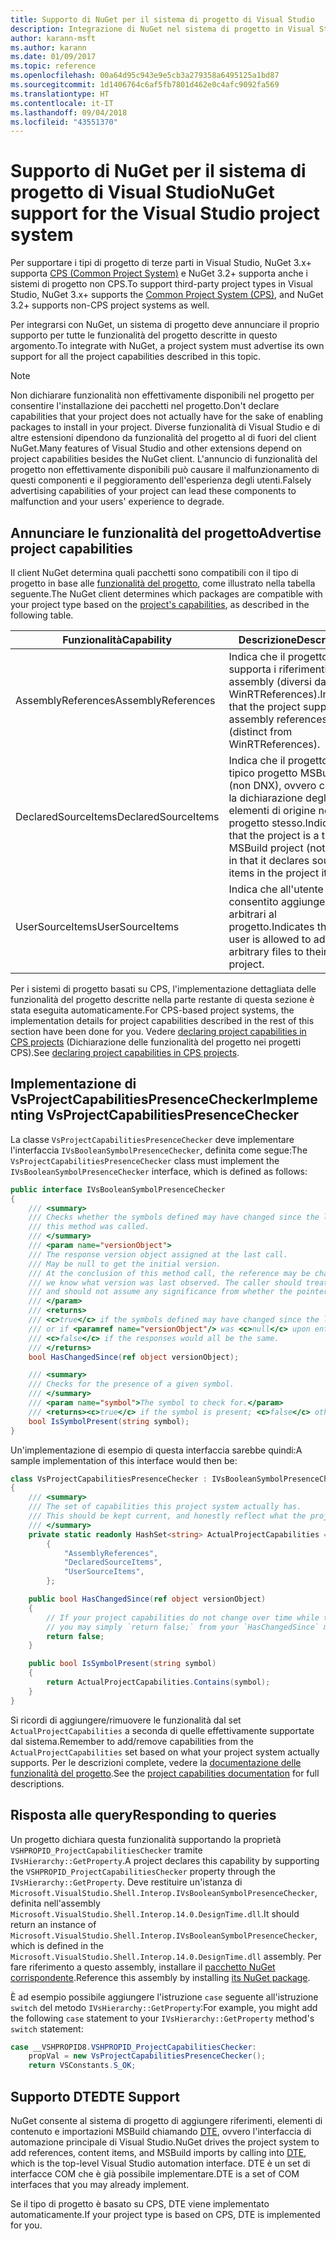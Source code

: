 ```yaml
---
title: Supporto di NuGet per il sistema di progetto di Visual Studio
description: Integrazione di NuGet nel sistema di progetto in Visual Studio per i tipi di progetto di terze parti.
author: karann-msft
ms.author: karann
ms.date: 01/09/2017
ms.topic: reference
ms.openlocfilehash: 00a64d95c943e9e5cb3a279358a6495125a1bd87
ms.sourcegitcommit: 1d1406764c6af5fb7801d462e0c4afc9092fa569
ms.translationtype: HT
ms.contentlocale: it-IT
ms.lasthandoff: 09/04/2018
ms.locfileid: "43551370"
---
```

# <a name="nuget-support-for-the-visual-studio-project-system"></a><span data-ttu-id="8bd0b-103">Supporto di NuGet per il sistema di progetto di Visual Studio</span><span class="sxs-lookup"><span data-stu-id="8bd0b-103">NuGet support for the Visual Studio project system</span></span>

<span data-ttu-id="8bd0b-104">Per supportare i tipi di progetto di terze parti in Visual Studio, NuGet 3.x+ supporta [CPS (Common Project System)](https://github.com/Microsoft/VSProjectSystem/blob/master/doc/overview/intro.md) e NuGet 3.2+ supporta anche i sistemi di progetto non CPS.</span><span class="sxs-lookup"><span data-stu-id="8bd0b-104">To support third-party project types in Visual Studio, NuGet 3.x+ supports the [Common Project System (CPS)](https://github.com/Microsoft/VSProjectSystem/blob/master/doc/overview/intro.md), and NuGet 3.2+ supports non-CPS project systems as well.</span></span>

<span data-ttu-id="8bd0b-105">Per integrarsi con NuGet, un sistema di progetto deve annunciare il proprio supporto per tutte le funzionalità del progetto descritte in questo argomento.</span><span class="sxs-lookup"><span data-stu-id="8bd0b-105">To integrate with NuGet, a project system must advertise its own support for all the project capabilities described in this topic.</span></span>

> [!Note]
> <span data-ttu-id="8bd0b-106">Non dichiarare funzionalità non effettivamente disponibili nel progetto per consentire l'installazione dei pacchetti nel progetto.</span><span class="sxs-lookup"><span data-stu-id="8bd0b-106">Don't declare capabilities that your project does not actually have for the sake of enabling packages to install in your project.</span></span> <span data-ttu-id="8bd0b-107">Diverse funzionalità di Visual Studio e di altre estensioni dipendono da funzionalità del progetto al di fuori del client NuGet.</span><span class="sxs-lookup"><span data-stu-id="8bd0b-107">Many features of Visual Studio and other extensions depend on project capabilities besides the NuGet client.</span></span> <span data-ttu-id="8bd0b-108">L'annuncio di funzionalità del progetto non effettivamente disponibili può causare il malfunzionamento di questi componenti e il peggioramento dell'esperienza degli utenti.</span><span class="sxs-lookup"><span data-stu-id="8bd0b-108">Falsely advertising capabilities of your project can lead these components to malfunction and your users' experience to degrade.</span></span>

## <a name="advertise-project-capabilities"></a><span data-ttu-id="8bd0b-109">Annunciare le funzionalità del progetto</span><span class="sxs-lookup"><span data-stu-id="8bd0b-109">Advertise project capabilities</span></span>

<span data-ttu-id="8bd0b-110">Il client NuGet determina quali pacchetti sono compatibili con il tipo di progetto in base alle [funzionalità del progetto](https://github.com/Microsoft/VSProjectSystem/blob/master/doc/overview/about_project_capabilities.md), come illustrato nella tabella seguente.</span><span class="sxs-lookup"><span data-stu-id="8bd0b-110">The NuGet client determines which packages are compatible with your project type based on the [project's capabilities](https://github.com/Microsoft/VSProjectSystem/blob/master/doc/overview/about_project_capabilities.md), as described in the following table.</span></span>

| <span data-ttu-id="8bd0b-111">Funzionalità</span><span class="sxs-lookup"><span data-stu-id="8bd0b-111">Capability</span></span> | <span data-ttu-id="8bd0b-112">Descrizione</span><span class="sxs-lookup"><span data-stu-id="8bd0b-112">Description</span></span> |
| --- | --- |
| <span data-ttu-id="8bd0b-113">AssemblyReferences</span><span class="sxs-lookup"><span data-stu-id="8bd0b-113">AssemblyReferences</span></span> | <span data-ttu-id="8bd0b-114">Indica che il progetto supporta i riferimenti ad assembly (diversi da WinRTReferences).</span><span class="sxs-lookup"><span data-stu-id="8bd0b-114">Indicates that the project supports assembly references (distinct from WinRTReferences).</span></span> |
| <span data-ttu-id="8bd0b-115">DeclaredSourceItems</span><span class="sxs-lookup"><span data-stu-id="8bd0b-115">DeclaredSourceItems</span></span> | <span data-ttu-id="8bd0b-116">Indica che il progetto è un tipico progetto MSBuild (non DNX), ovvero contiene la dichiarazione degli elementi di origine nel progetto stesso.</span><span class="sxs-lookup"><span data-stu-id="8bd0b-116">Indicates that the project is a typical MSBuild project (not DNX) in that it declares source items in the project itself.</span></span> |
| <span data-ttu-id="8bd0b-117">UserSourceItems</span><span class="sxs-lookup"><span data-stu-id="8bd0b-117">UserSourceItems</span></span>|<span data-ttu-id="8bd0b-118">Indica che all'utente è consentito aggiungere file arbitrari al progetto.</span><span class="sxs-lookup"><span data-stu-id="8bd0b-118">Indicates that the user is allowed to add arbitrary files to their project.</span></span> |

<span data-ttu-id="8bd0b-119">Per i sistemi di progetto basati su CPS, l'implementazione dettagliata delle funzionalità del progetto descritte nella parte restante di questa sezione è stata eseguita automaticamente.</span><span class="sxs-lookup"><span data-stu-id="8bd0b-119">For CPS-based project systems, the implementation details for project capabilities described in the rest of this section have been done for you.</span></span> <span data-ttu-id="8bd0b-120">Vedere [declaring project capabilities in CPS projects](https://github.com/Microsoft/VSProjectSystem/blob/master/doc/overview/about_project_capabilities.md#how-to-declare-project-capabilities-in-your-project) (Dichiarazione delle funzionalità del progetto nei progetti CPS).</span><span class="sxs-lookup"><span data-stu-id="8bd0b-120">See [declaring project capabilities in CPS projects](https://github.com/Microsoft/VSProjectSystem/blob/master/doc/overview/about_project_capabilities.md#how-to-declare-project-capabilities-in-your-project).</span></span>

## <a name="implementing-vsprojectcapabilitiespresencechecker"></a><span data-ttu-id="8bd0b-121">Implementazione di VsProjectCapabilitiesPresenceChecker</span><span class="sxs-lookup"><span data-stu-id="8bd0b-121">Implementing VsProjectCapabilitiesPresenceChecker</span></span>

<span data-ttu-id="8bd0b-122">La classe `VsProjectCapabilitiesPresenceChecker` deve implementare l'interfaccia `IVsBooleanSymbolPresenceChecker`, definita come segue:</span><span class="sxs-lookup"><span data-stu-id="8bd0b-122">The `VsProjectCapabilitiesPresenceChecker` class must implement the `IVsBooleanSymbolPresenceChecker` interface, which is defined as follows:</span></span>

```cs
public interface IVsBooleanSymbolPresenceChecker
{
    /// <summary>
    /// Checks whether the symbols defined may have changed since the last time
    /// this method was called.
    /// </summary>
    /// <param name="versionObject">
    /// The response version object assigned at the last call.
    /// May be null to get the initial version.
    /// At the conclusion of this method call, the reference may be changed so that on a subsequent call
    /// we know what version was last observed. The caller should treat this value as an opaque object,
    /// and should not assume any significance from whether the pointer changed or not.
    /// </param>
    /// <returns>
    /// <c>true</c> if the symbols defined may have changed since the last call to this method
    /// or if <paramref name="versionObject"/> was <c>null</c> upon entering this method.
    /// <c>false</c> if the responses would all be the same.
    /// </returns>
    bool HasChangedSince(ref object versionObject);

    /// <summary>
    /// Checks for the presence of a given symbol.
    /// </summary>
    /// <param name="symbol">The symbol to check for.</param>
    /// <returns><c>true</c> if the symbol is present; <c>false</c> otherwise.</returns>
    bool IsSymbolPresent(string symbol);
}
```

<span data-ttu-id="8bd0b-123">Un'implementazione di esempio di questa interfaccia sarebbe quindi:</span><span class="sxs-lookup"><span data-stu-id="8bd0b-123">A sample implementation of this interface would then be:</span></span>

```cs
class VsProjectCapabilitiesPresenceChecker : IVsBooleanSymbolPresenceChecker
{
    /// <summary>
    /// The set of capabilities this project system actually has.
    /// This should be kept current, and honestly reflect what the project can do.
    /// </summary>
    private static readonly HashSet<string> ActualProjectCapabilities = new HashSet<string>(StringComparer.OrdinalIgnoreCase)
        {
            "AssemblyReferences",
            "DeclaredSourceItems",
            "UserSourceItems",
        };

    public bool HasChangedSince(ref object versionObject)
    {
        // If your project capabilities do not change over time while the project is open,
        // you may simply `return false;` from your `HasChangedSince` method.
        return false;
    }

    public bool IsSymbolPresent(string symbol)
    {
        return ActualProjectCapabilities.Contains(symbol);
    }
}
```

<span data-ttu-id="8bd0b-124">Si ricordi di aggiungere/rimuovere le funzionalità dal set `ActualProjectCapabilities` a seconda di quelle effettivamente supportate dal sistema.</span><span class="sxs-lookup"><span data-stu-id="8bd0b-124">Remember to add/remove capabilities from the `ActualProjectCapabilities` set based on what your project system actually supports.</span></span> <span data-ttu-id="8bd0b-125">Per le descrizioni complete, vedere la [documentazione delle funzionalità del progetto](https://github.com/Microsoft/VSProjectSystem/blob/master/doc/overview/project_capabilities.md).</span><span class="sxs-lookup"><span data-stu-id="8bd0b-125">See the [project capabilities documentation](https://github.com/Microsoft/VSProjectSystem/blob/master/doc/overview/project_capabilities.md) for full descriptions.</span></span>

## <a name="responding-to-queries"></a><span data-ttu-id="8bd0b-126">Risposta alle query</span><span class="sxs-lookup"><span data-stu-id="8bd0b-126">Responding to queries</span></span>

<span data-ttu-id="8bd0b-127">Un progetto dichiara questa funzionalità supportando la proprietà `VSHPROPID_ProjectCapabilitiesChecker` tramite `IVsHierarchy::GetProperty`.</span><span class="sxs-lookup"><span data-stu-id="8bd0b-127">A project declares this capability by supporting the  `VSHPROPID_ProjectCapabilitiesChecker` property through the `IVsHierarchy::GetProperty`.</span></span> <span data-ttu-id="8bd0b-128">Deve restituire un'istanza di `Microsoft.VisualStudio.Shell.Interop.IVsBooleanSymbolPresenceChecker`, definita nell'assembly `Microsoft.VisualStudio.Shell.Interop.14.0.DesignTime.dll`.</span><span class="sxs-lookup"><span data-stu-id="8bd0b-128">It should return an instance of `Microsoft.VisualStudio.Shell.Interop.IVsBooleanSymbolPresenceChecker`, which is defined in the `Microsoft.VisualStudio.Shell.Interop.14.0.DesignTime.dll` assembly.</span></span> <span data-ttu-id="8bd0b-129">Per fare riferimento a questo assembly, installare il [pacchetto NuGet corrispondente](https://www.nuget.org/packages/Microsoft.VisualStudio.Shell.Interop.14.0.DesignTime).</span><span class="sxs-lookup"><span data-stu-id="8bd0b-129">Reference this assembly by installing [its NuGet package](https://www.nuget.org/packages/Microsoft.VisualStudio.Shell.Interop.14.0.DesignTime).</span></span>

<span data-ttu-id="8bd0b-130">È ad esempio possibile aggiungere l'istruzione `case` seguente all'istruzione `switch` del metodo `IVsHierarchy::GetProperty`:</span><span class="sxs-lookup"><span data-stu-id="8bd0b-130">For example, you might add the following `case` statement to your `IVsHierarchy::GetProperty` method's `switch` statement:</span></span>

```cs
case __VSHPROPID8.VSHPROPID_ProjectCapabilitiesChecker:
    propVal = new VsProjectCapabilitiesPresenceChecker();
    return VSConstants.S_OK;
```

## <a name="dte-support"></a><span data-ttu-id="8bd0b-131">Supporto DTE</span><span class="sxs-lookup"><span data-stu-id="8bd0b-131">DTE Support</span></span>

<span data-ttu-id="8bd0b-132">NuGet consente al sistema di progetto di aggiungere riferimenti, elementi di contenuto e importazioni MSBuild chiamando [DTE](/dotnet/api/envdte.dte?view=visualstudiosdk-2017), ovvero l'interfaccia di automazione principale di Visual Studio.</span><span class="sxs-lookup"><span data-stu-id="8bd0b-132">NuGet drives the project system to add references, content items, and MSBuild imports by calling into [DTE](/dotnet/api/envdte.dte?view=visualstudiosdk-2017), which is the top-level Visual Studio automation interface.</span></span> <span data-ttu-id="8bd0b-133">DTE è un set di interfacce COM che è già possibile implementare.</span><span class="sxs-lookup"><span data-stu-id="8bd0b-133">DTE is a set of COM interfaces that you may already implement.</span></span>

<span data-ttu-id="8bd0b-134">Se il tipo di progetto è basato su CPS, DTE viene implementato automaticamente.</span><span class="sxs-lookup"><span data-stu-id="8bd0b-134">If your project type is based on CPS, DTE is implemented for you.</span></span>
